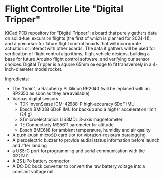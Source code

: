 # Flight Controller Lite "Digital Tripper"
KiCad PCB repository for "Digital Tripper": a board that purely gathers data on solid-fuel excursion flights (the first of which is planned for 2024-11), and a precursor for future flight control boards that will incorporate actuation or interact with other boards. The data it gathers will be used for verification of flight control algorithms, flight vehicle designs, building a base for future Arduino flight control software, and verifying our sensor choices. Digital Tripper is a square 65mm on edge to fit transversely in a 4-inch-diameter model rocket.

Ingredients:
* The "brain", a Raspberry Pi Silicon RP2040 (will be replaced with an RP2350 as soon as they are available)  
* Various digital sensors
    * TDK InvenSense ICM-42688-P high-accuracy 6DoF IMU
    * Bosch BMI088 6DoF IMU for backup and a higher acceleration limit (24 g)
    * STmicroelectronics LIS3MDL 3-axis magnetometer
    * TE Connectivity MS5611 barometer for altitude
    * Bosch BME688 for ambient temperature, humidity and air quality
* A push-push microSD card slot for vibration-resistant datalogging
* A piezoelectric buzzer to provide audial status information before launch and after landing
* a USB-C port for programming and serial communication with the RP2040
* A 2S LiPo battery connector
* A DC-DC buck converter to convert the raw battery voltage into a constant voltage rail
